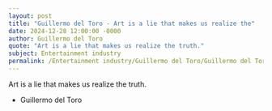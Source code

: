 ```yaml
---
layout: post
title: "Guillermo del Toro - Art is a lie that makes us realize the"
date: 2024-12-28 12:00:00 -0000
author: Guillermo del Toro
quote: "Art is a lie that makes us realize the truth."
subject: Entertainment industry
permalink: /Entertainment industry/Guillermo del Toro/Guillermo del Toro - Art is a lie that makes us realize the
---
```


Art is a lie that makes us realize the truth.

- Guillermo del Toro
